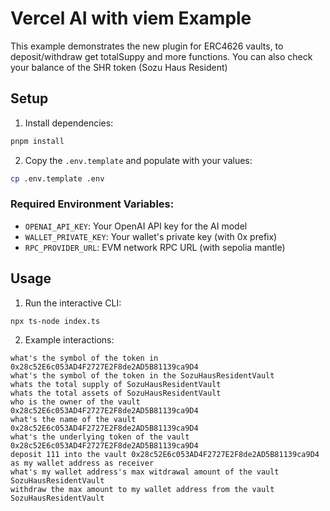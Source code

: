 # Vercel AI with viem Example

This example demonstrates the new plugin for ERC4626 vaults, to deposit/withdraw get totalSuppy and more functions.
You can also check your balance of the SHR token (Sozu Haus Resident)
## Setup

1. Install dependencies:
```bash
pnpm install
```

2. Copy the `.env.template` and populate with your values:
```bash
cp .env.template .env
```

### Required Environment Variables:
- `OPENAI_API_KEY`: Your OpenAI API key for the AI model
- `WALLET_PRIVATE_KEY`: Your wallet's private key (with 0x prefix)
- `RPC_PROVIDER_URL`: EVM network RPC URL (with sepolia mantle)

## Usage

1. Run the interactive CLI:
```bash
npx ts-node index.ts
```

2. Example interactions:
```
what's the symbol of the token in 0x28c52E6c053AD4F2727E2F8de2AD5B81139ca9D4
what's the symbol of the token in the SozuHausResidentVault
whats the total supply of SozuHausResidentVault
whats the total assets of SozuHausResidentVault
who is the owner of the vault 0x28c52E6c053AD4F2727E2F8de2AD5B81139ca9D4
what's the name of the vault 0x28c52E6c053AD4F2727E2F8de2AD5B81139ca9D4
what's the underlying token of the vault 0x28c52E6c053AD4F2727E2F8de2AD5B81139ca9D4
deposit 111 into the vault 0x28c52E6c053AD4F2727E2F8de2AD5B81139ca9D4 as my wallet address as receiver
what's my wallet address's max witdrawal amount of the vault SozuHausResidentVault
withdraw the max amount to my wallet address from the vault SozuHausResidentVault
```
